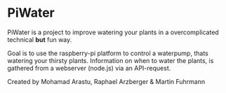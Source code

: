 # PiWater

PiWater is a project to improve watering your plants in a overcomplicated technical **but** fun way.

Goal is to use the raspberry-pi platform to control a waterpump, thats watering your thirsty plants. Information on when to water the plants, is gathered from a webserver (node.js) via an API-request.


Created by Mohamad Arastu, Raphael Arzberger & Martin Fuhrmann
